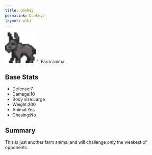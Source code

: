 ```yaml
---
title: Donkey
permalink: Donkey/
layout: wiki
---
```


<img src="donkey.png" title="fig:donkey.png" alt="donkey.png" width="100" />
'' Farm animal

Base Stats
----------

-   Defense:7
-   Damage:10
-   Body size:Large
-   Weight:200
-   Animal:Yes
-   Chasing:No

Summary
-------

This is just another farm animal and will challenge only the weakest of
opponents.
